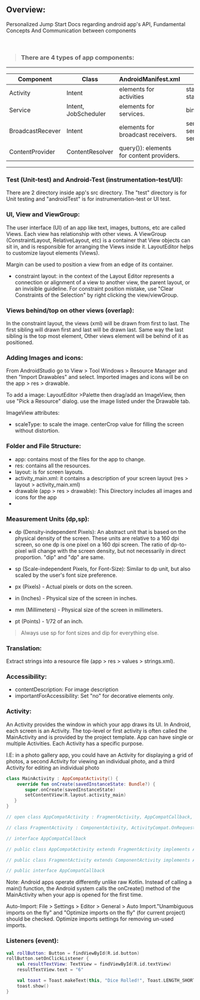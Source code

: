 ## Overview:
Personalized Jump Start Docs regarding android app's API, Fundamental Concepts And Communication between components

<br>

> ### There are 4 types of app components:
___
| Component | Class | AndroidManifest.xml | Methods |
| --- | --- | --- | --- |
| Activity | Intent | <activity> elements for activities | startActivity(), startActivityForResult()
| Service |  Intent, JobScheduler | <service> elements for services. | bindService()
| BroadcastRecever | Intent | <receiver> elements for broadcast receivers. | sendBroadcast(), sendOrderedBroadcast(), sendStickyBroadcast().
| ContentProvider | ContentResolver | query()): <provider> elements for content providers.
---

### Test (Unit-test) and Android-Test (instrumentation-test/UI):
There are 2 directory inside app's src directory. The "test" directory is for Unit testing and "androidTest" is for instrumentation-test or UI test.

### UI, View and ViewGroup:
The user interface (UI) of an app like text, images, buttons, etc are called Views. Each view has relationship with other views. A ViewGroup (ConstraintLayout, RelativeLayout, etc) is a container that View objects can sit in, and is responsible for arranging the Views inside it. LayoutEditor helps to customize layout elements (Views).

Margin can be used to position a view from an edge of its container.

- constraint layout: in the context of the Layout Editor represents a connection or alignment of a view to another view, the parent layout, or an invisible guideline. For constraint position mistake, use "Clear Constraints of the Selection" by right clicking the view/viewGroup.

### Views behind/top on other views (overlap):
In the constraint layout, the views (xml) will be drawn from first to last. The first sibling will drawn first and last will be drawn last. Same way the last sibling is the top most element, Other views element will be behind of it as positioned.

### Adding Images and icons:
From AndroidStudio go to View > Tool Windows > Resource Manager and then "Import Drawables" and select. Imported images and icons will be on the app > res > drawable.

To add a image: LayoutEditor >Palette then drag/add an ImageView, then use "Pick a Resource" dialog. use the image listed under the Drawable tab.

ImageView attributes:
- scaleType: to scale the image. centerCrop value for filling the screen without distortion.

### Folder and File Structure:
- app: contains most of the files for the app to change.
- res: contains all the resources.
- layout: is for screen layouts.
- activity_main.xml: it contains a description of your screen layout (res > layout > activity_main.xml)
- drawable (app > res > drawable): This Directory includes all images and icons for the app
- 

### Measurement Units (dp,sp):
- dp (Density-independent Pixels): An abstract unit that is based on the physical density of the screen. These units are relative to a 160 dpi screen, so one dp is one pixel on a 160 dpi screen. The ratio of dp-to-pixel will change with the screen density, but not necessarily in direct proportion. "dip" and "dp" are same.

- sp (Scale-independent Pixels, for Font-Size): Similar to dp unit, but also scaled by the user's font size preference. 

- px (Pixels) - Actual pixels or dots on the screen.
- in (Inches) - Physical size of the screen in inches.
- mm (Millimeters) - Physical size of the screen in millimeters.
- pt (Points) - 1/72 of an inch.

> Always use sp for font sizes and dip for everything else.

### Translation:
Extract strings into a resource file (app > res > values > strings.xml).

### Accessibility:
- contentDescription: For image description
- importantForAccessibility: Set "no" for decorative elements only.

### Activity:
An Activity provides the window in which your app draws its UI. In Android, each screen is an Activity. The top-level or first activity is often called the MainActivity and is provided by the project template. App can have single or multiple Activities. Each Activity has a specific purpose.

I.E: in a photo gallery app, you could have an Activity for displaying a grid of photos, a second Activity for viewing an individual photo, and a third Activity for editing an individual photo

```kt
class MainActivity : AppCompatActivity() {
    override fun onCreate(savedInstanceState: Bundle?) {
       super.onCreate(savedInstanceState)
       setContentView(R.layout.activity_main)
   }
}

// open class AppCompatActivity : FragmentActivity, AppCompatCallback, TaskStackBuilder.SupportParentable, ActionBarDrawerToggle.DelegateProvider

// class FragmentActivity : ComponentActivity, ActivityCompat.OnRequestPermissionsResultCallback, ActivityCompat.RequestPermissionsRequestCodeValidator

// interface AppCompatCallback
```

```java
// public class AppCompatActivity extends FragmentActivity implements AppCompatCallback, TaskStackBuilder.SupportParentable, ActionBarDrawerToggle.DelegateProvider

// public class FragmentActivity extends ComponentActivity implements ActivityCompat.OnRequestPermissionsResultCallback, ActivityCompat.RequestPermissionsRequestCodeValidator

// public interface AppCompatCallback
```

Note: Android apps operate differently unlike raw Kotlin. Instead of calling a main() function, the Android system calls the onCreate() method of the MainActivity when your app is opened for the first time.

Auto-Import: File > Settings > Editor > General > Auto Import."Unambiguous imports on the fly" and "Optimize imports on the fly" (for current project) should be checked. Optimize imports settings for removing un-used imports.

### Listeners (event):
```kt
val rollButton: Button = findViewById(R.id.button)
rollButton.setOnClickListener {
    val resultTextView: TextView = findViewById(R.id.textView)
    resultTextView.text = "6"

    val toast = Toast.makeText(this, "Dice Rolled!", Toast.LENGTH_SHORT)
    toast.show()
}
```
